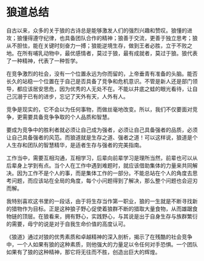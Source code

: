 # 狼道总结

自古以来，众多的关于狼的古诗总是能够激发人们的强烈兴趣和赞叹。狼懂的进攻；狼懂得遵守纪律，也具备团队合作的精神；狼善于交流，更善于独立思考；狼从不胆怯，能在关键时刻奋力一搏；狼能逆境生存，做到王者必胜，立于不败之地。在所有哺乳动物中，最优感情者，莫过于狼，最有成就者，莫过于狼。狼代表了一种精神，代表了一种哲学。

在竞争激烈的社会，没有一个位置永远为你而留的，上帝垂青有准备的头脑。能否长久的站稳一个位置在于自己是否具备了竞争和危机意识。不管是新人还是部门领导，都应该居安思危，因为优秀的人无处不在。不能以井底之蛙的眼光看待，让自己沉溺于已有的进步，忘记了天外有天，人外有人。

竞争是现实的，它不会以为任何事物，而做丝毫地改变。所以，我们不仅要面对竞争，更需要具备竞争争取的个人品质和智慧。

要成为竞争中的胜利者就必须让自己成为强者，必须让自己具备强者的品质，必须让自己具备强者的风范。而狼道就是生存之道、强者之道！可以这样说，狼道是个人生存和团队的智慧精华，是适者生存与强者的完美指南。

工作当中，需要互相沟通，互相学习，后辈向前辈学习是理所当然，前辈也可以从后辈身上学到有点。当个人在工作中遇到难题时，就应该借助集体的力量来共同解决。因为工作不是个人的事，而是集体工作的一部分。不能总站在个人的角度去思考问题，而应该站在全局的角度，每个小问题得到了解决，那么整个问题也会迎刃而解。

我特别喜欢这书里的一段话，由于将生存当作第一职业，狼的一生就是不断寻找新的猎物作为目标。正是这种狼子野心促使着狼群不断的猎取大量食物，从而雄踞食物链的顶层。在狼看来，拥有野心，实践野心，与其说是出于自身生存与族群繁衍的需要，毋宁的说是对于自我生命价值的高度认可。

《狼道》通过对狼的优秀素质和卓越精神的深入剖析，揭示了在残酷的社会竞争中，一个人如果有狼的这种素质，则他强大的力量足以令任何对手恐惧。一个团队如果有了狼的这种精神，那它将无往而不胜，创造出巨大的辉煌。


